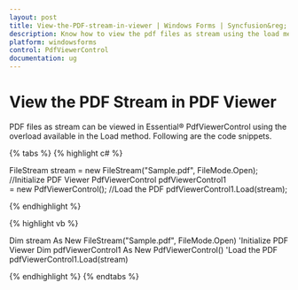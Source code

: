 ```yaml
---
layout: post
title: View-the-PDF-stream-in-viewer | Windows Forms | Syncfusion&reg;
description: Know how to view the pdf files as stream using the load method in the windows forms PdfViewerControl.
platform: windowsforms
control: PdfViewerControl
documentation: ug
---
```


#  View the PDF Stream in PDF Viewer

PDF files as stream can be viewed in Essential&reg; PdfViewerControl using the overload available in the Load method. Following are the code snippets.


{% tabs %}
{% highlight c# %}

FileStream stream = new FileStream("Sample.pdf", FileMode.Open);
//Initialize PDF Viewer
PdfViewerControl pdfViewerControl1 = new PdfViewerControl();
//Load the PDF
pdfViewerControl1.Load(stream);

{% endhighlight %}

{% highlight vb %}

Dim stream As New FileStream("Sample.pdf", FileMode.Open)
'Initialize PDF Viewer
Dim pdfViewerControl1 As New PdfViewerControl()
'Load the PDF
pdfViewerControl1.Load(stream)

{% endhighlight %}
{% endtabs %}
